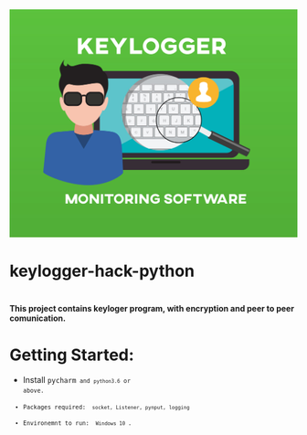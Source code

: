 <img src="./images/keylogger-guide.jpg">

<h1> keylogger-hack-python <h1>
<h4> This project contains keyloger program, with encryption and peer to peer comunication. <h4>
  
# Getting Started:
  * Install <code>pycharm<code> and <code>python3.6</code> or above.
  * Packages required: <code> socket, Listener, pynput, logging </code>
  * Environemnt to run: <code> Windows 10 </code>.
